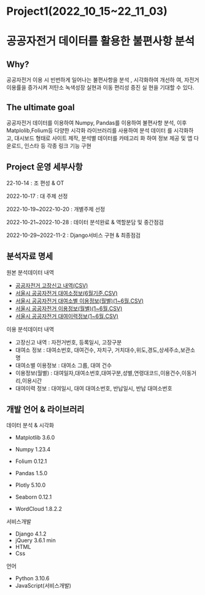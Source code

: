 # Project1(2022_10_15~22_11_03)

# 공공자전거 데이터를 활용한 불편사항 분석

## Why?

공공자전거 이용 시 빈번하게 일어나는 불편사항을 분석 , 시각화하여 개선하
여, 자전거 이용률을 증가시켜 저탄소 녹색성장 실현과 이동 편리성 증진 실
현을 기대할 수 있다.

## The ultimate goal

공공자전거 데이터를 이용하여 Numpy, Pandas를 이용하여 불편사항 분석, 이후 Matplolib,Folium등 다양한 시각화 라이브러리를 사용하여 분석 데이터
를 시각화하고, 대시보드 형태로 사이트 제작, 분석별 데이터를 카테고리 화 
하여 정보 제공 및 앱 다운로드, 인스타 등 각종 링크 기능 구현


## Project 운영 세부사항
22-10-14 : 조 편성 & OT

2022-10-17 : 대 주제 선정

2022-10-19~2022-10-20 : 개별주제 선정

2022-10-21~2022-10-28 : 데이터 분석완료 & 역할분담 및 중간점검

2022-10-29~2022-11-2 : Django서비스 구현 & 최종점검

## 분석자료 명세

원본 분석데이터 내역

- [공공자전거 고장신고 내역(CSV)](https://data.seoul.go.kr/dataList/OA-15644/F/1/datasetView.do)
- [서울시 공공자전거 대여소정보(6월기준.CSV)](http://data.seoul.go.kr/dataList/OA-13252/F/1/datasetView.do)
- [서울시 공공자전거 대여소별 이용정보(월별)(1~6월.CSV)](https://data.seoul.go.kr/dataList/OA-15249/F/1/datasetView.do)
- [서울시 공공자전거 이용정보(월별)(1~6월.CSV)](http://data.seoul.go.kr/dataList/OA-15248/F/1/datasetView.do)
- [서울시 공공자전거 대여이력정보(1~6월.CSV)](http://data.seoul.go.kr/dataList/OA-15182/F/1/datasetView.do)

이용 분석데이터 내역

- 고장신고 내역 : 자전거번호, 등록일시, 고장구분
- 대여소 정보 : 대여소번호, 대여건수, 자치구, 거치대수,위도,경도,상세주소,보관소명
- 대여소별 이용정보 : 대여소 그룹, 대여 건수
- 이용정보(월별) : 대여일자,대여소번호,대여구분,성별,연령대코드,이용건수,이동거리,이용시간
- 대여이력 정보 : 대여일시, 대여 대여소번호, 반납일시, 반납 대여소번호

## 개발 언어 & 라이브러리

데이터 분석 & 시각화

- Matplotlib 3.6.0

- Numpy 1.23.4

- Folium 0.12.1

- Pandas 1.5.0

- Plotly 5.10.0

- Seaborn 0.12.1

- WordCloud 1.8.2.2

서비스개발

- Django 4.1.2
- jQuery 3.6.1 min
- HTML
- Css

언어

- Python 3.10.6
- JavaScript(서비스개발)


 